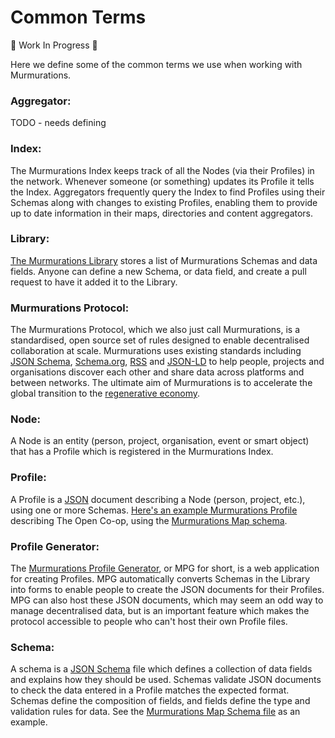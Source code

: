 # Common Terms

:construction: Work In Progress :construction:

Here we define some of the common terms we use when working with Murmurations.

### Aggregator:
TODO - needs defining

### Index:
The Murmurations Index keeps track of all the Nodes (via their Profiles) in the network. Whenever someone (or something) updates its Profile it tells the Index. Aggregators frequently query the Index to find Profiles using their Schemas along with changes to existing Profiles, enabling them to provide up to date information in their maps, directories and content aggregators.

### Library:
[The Murmurations Library](https://github.com/MurmurationsNetwork/MurmurationsLibrary) stores a list of Murmurations Schemas and data fields.
Anyone can define a new Schema, or data field, and create a pull request to have it added it to the Library.

### Murmurations Protocol:
The Murmurations Protocol, which we also just call Murmurations, is a standardised, open source set of rules designed to enable decentralised collaboration at scale. Murmurations uses existing standards including [JSON Schema](https://json-schema.org/), [Schema.org](https://schema.org/), [RSS](https://en.wikipedia.org/wiki/RSS) and [JSON-LD](https://json-ld.org/) to help people, projects and organisations discover each other and share data across platforms and between networks. The ultimate aim of Murmurations is to accelerate the global transition to the [regenerative economy](https://capitalinstitute.org/8-principles-regenerative-economy/).

### Node:
A Node is an entity (person, project, organisation, event or smart object) that has a Profile which is registered in the Murmurations Index.

### Profile:
A Profile is a [JSON](https://en.wikipedia.org/wiki/JSON) document describing a Node (person, project, etc.), using one or more Schemas. [Here's an example Murmurations Profile](https://www.open.coop/open.json) describing The Open Co-op, using the [Murmurations Map schema](https://github.com/MurmurationsNetwork/MurmurationsLibrary/blob/master/schemas/murmurations_map-v1.json).

### Profile Generator:
The [Murmurations Profile Generator](https://profiles.murmurations.network), or MPG for short, is a web application for creating Profiles. MPG automatically converts Schemas in the Library into forms to enable people to create the JSON documents for their Profiles. MPG can also host these JSON documents, which may seem an odd way to manage decentralised data, but is an important feature which makes the protocol accessible to people who can't host their own Profile files.

### Schema:
A schema is a [JSON Schema](https://json-schema.org/) file which defines a collection of data fields and explains how they should be used. Schemas validate JSON documents to check the data entered in a Profile matches the expected format. Schemas define the composition of fields, and fields define the type and validation rules for data. See the [Murmurations Map Schema file](https://github.com/MurmurationsNetwork/MurmurationsLibrary/blob/master/schemas/murmurations_map-v1.json) as an example. 
